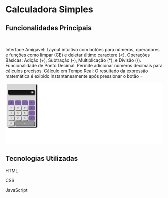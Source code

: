 <h1>Calculadora Simples </h1>
<h2>Funcionalidades Principais</h2>
<br>
<p>Interface Amigável: Layout intuitivo com botões para números, operadores e funções como limpar (CE) e deletar último caractere (<).
Operações Básicas: Adição (+), Subtração (-), Multiplicação (*), e Divisão (/).
Funcionalidade de Ponto Decimal: Permite adicionar números decimais para cálculos precisos.
Cálculo em Tempo Real: O resultado da expressão matemática é exibido instantaneamente após pressionar o botão =</p>

<img src="assets/Projet.png" alt="Calculation" />


<h2>Tecnologias Utilizadas</h2>
<p>HTML</p>
<p>CSS</p>
<p>JavaScript</p>
